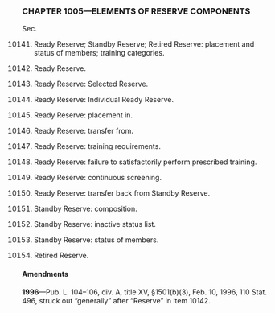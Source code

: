 ### **CHAPTER 1005—ELEMENTS OF RESERVE COMPONENTS** ###

Sec.

10141. Ready Reserve; Standby Reserve; Retired Reserve: placement and status of members; training categories.

10142. Ready Reserve.

10143. Ready Reserve: Selected Reserve.

10144. Ready Reserve: Individual Ready Reserve.

10145. Ready Reserve: placement in.

10146. Ready Reserve: transfer from.

10147. Ready Reserve: training requirements.

10148. Ready Reserve: failure to satisfactorily perform prescribed training.

10149. Ready Reserve: continuous screening.

10150. Ready Reserve: transfer back from Standby Reserve.

10151. Standby Reserve: composition.

10152. Standby Reserve: inactive status list.

10153. Standby Reserve: status of members.

10154. Retired Reserve.

#### Amendments ####

**1996**—Pub. L. 104–106, div. A, title XV, §1501(b)(3), Feb. 10, 1996, 110 Stat. 496, struck out “generally” after “Reserve” in item 10142.